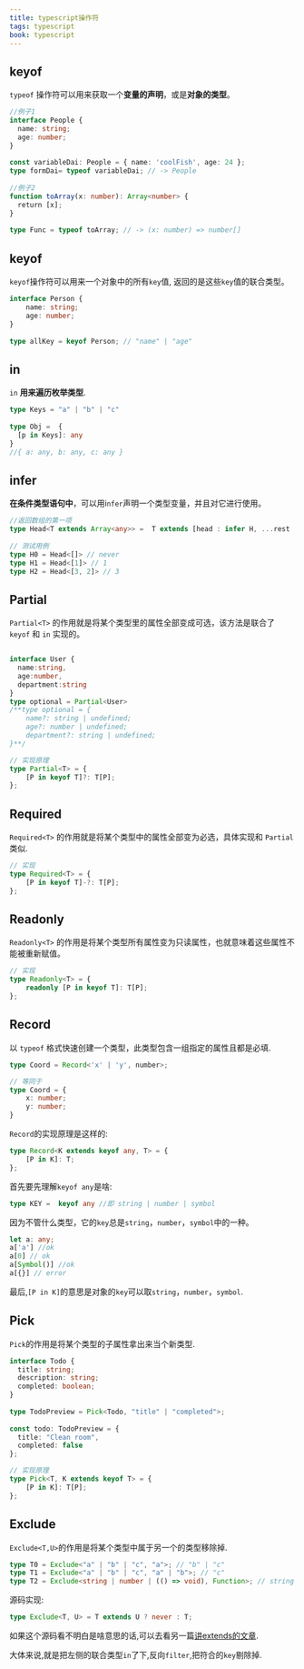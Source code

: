 ```yaml
---
title: typescript操作符
tags: typescript
book: typescript
---
```


## keyof

`typeof` 操作符可以用来获取一个**变量的声明**，或是**对象的类型**。

```ts
//例子1
interface People {
  name: string;
  age: number;
}
​
const variableDai: People = { name: 'coolFish', age: 24 };
type formDai= typeof variableDai; // -> People
​
//例子2
function toArray(x: number): Array<number> {
  return [x];
}
​
type Func = typeof toArray; // -> (x: number) => number[]
```

## keyof

`keyof`操作符可以用来一个对象中的所有`key`值, 返回的是这些`key`值的联合类型。

```ts
interface Person {
    name: string;
    age: number;
}
​
type allKey = keyof Person; // "name" | "age"
```

## in

`in` **用来遍历枚举类型**.

```ts
type Keys = "a" | "b" | "c"
​
type Obj =  {
  [p in Keys]: any
} 
//{ a: any, b: any, c: any }
```

## infer

**在条件类型语句中**，可以用i`nfer`声明一个类型变量，并且对它进行使用。

```ts
//返回数组的第一项
type Head<T extends Array<any>> =  T extends [head : infer H, ...rest : any[]] ? H : never;
​
// 测试用例
type H0 = Head<[]> // never
type H1 = Head<[1]> // 1
type H2 = Head<[3, 2]> // 3
```

## Partial

`Partial<T>` 的作用就是将某个类型里的属性全部变成可选，该方法是联合了 `keyof` 和 `in` 实现的。

```ts

interface User {
  name:string,
  age:number,
  department:string
}
type optional = Partial<User>
/**type optional = {
    name?: string | undefined;
    age?: number | undefined;
    department?: string | undefined;
}**/

// 实现原理
type Partial<T> = {
    [P in keyof T]?: T[P];   
};
```

## Required

`Required<T>` 的作用就是将某个类型中的属性全部变为必选，具体实现和 `Partial` 类似.

```ts
// 实现
type Required<T> = {
    [P in keyof T]-?: T[P];
};
```

## Readonly

`Readonly<T>` 的作用是将某个类型所有属性变为只读属性，也就意味着这些属性不能被重新赋值。

```ts
// 实现
type Readonly<T> = {
    readonly [P in keyof T]: T[P];
};
```

## Record

以 `typeof` 格式快速创建一个类型，此类型包含一组指定的属性且都是必填.

```ts
type Coord = Record<'x' | 'y', number>;

// 等同于
type Coord = {
	x: number;
	y: number;
}
```

`Record`的实现原理是这样的:

```ts
type Record<K extends keyof any, T> = {
    [P in K]: T;
};
```

首先要先理解`keyof any`是啥:

```ts
type KEY =  keyof any //即 string | number | symbol
```

因为不管什么类型，它的`key`总是`string`，`number`，`symbol`中的一种。

```ts
let a: any;
a['a'] //ok
a[0] // ok
a[Symbol()] //ok
a[{}] // error
```

最后,`[P in K]`的意思是对象的`key`可以取`string`，`number`，`symbol`.

## Pick

`Pick`的作用是将某个类型的子属性拿出来当个新类型.

```ts
interface Todo {
  title: string;
  description: string;
  completed: boolean;
}
​
type TodoPreview = Pick<Todo, "title" | "completed">;
​
const todo: TodoPreview = {
  title: "Clean room",
  completed: false
};

// 实现原理
type Pick<T, K extends keyof T> = {
    [P in K]: T[P];
};
```

## Exclude

`Exclude<T,U>`的作用是将某个类型中属于另一个的类型移除掉.

```ts
type T0 = Exclude<"a" | "b" | "c", "a">; // "b" | "c"
type T1 = Exclude<"a" | "b" | "c", "a" | "b">; // "c"
type T2 = Exclude<string | number | (() => void), Function>; // string | number
```

源码实现:

```ts
type Exclude<T, U> = T extends U ? never : T;
```

如果这个源码看不明白是啥意思的话,可以去看另一篇[讲extends的文章]().

大体来说,就是把左侧的联合类型`in`了下,反向`filter`,把符合的`key`剔除掉.
